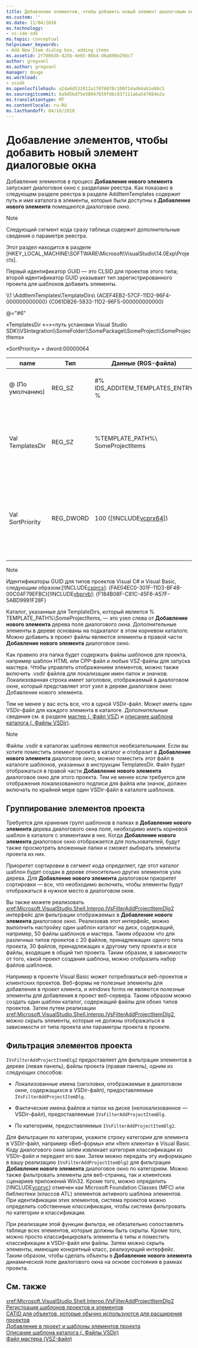 ```yaml
---
title: Добавление элементов, чтобы добавить новый элемент диалоговым окнам | Документы Microsoft
ms.custom: ''
ms.date: 11/04/2016
ms.technology:
- vs-ide-sdk
ms.topic: conceptual
helpviewer_keywords:
- Add New Item dialog box, adding items
ms.assetid: 2f70863b-425b-4e65-86b4-d6a898e29dc7
author: gregvanl
ms.author: gregvanl
manager: douge
ms.workload:
- vssdk
ms.openlocfilehash: a24a6d531812a170768f8c100f14ad64ab1e68c5
ms.sourcegitcommit: 6a9d5bd75e50947659fd6c837111a6a547884e2a
ms.translationtype: MT
ms.contentlocale: ru-RU
ms.lasthandoff: 04/16/2018
---
```

# <a name="adding-items-to-the-add-new-item-dialog-boxes"></a>Добавление элементов, чтобы добавить новый элемент диалоговые окна
Добавление элементов в процесс **Добавление нового элемента** запускает диалоговое окно с разделами реестра. Как показано в следующем разделе реестра в разделе AddItemTemplates содержит путь и имя каталога в элементы, которые были доступны в **Добавление нового элемента** помещаются диалоговое окно.  
  
> [!NOTE]
>  Следующий сегмент кода сразу таблица содержит дополнительные сведения о параметре реестра.  
  
 Этот раздел находится в разделе [HKEY_LOCAL_MACHINE\SOFTWARE\Microsoft\VisualStudio\14.0Exp\Projects].  
  
 Первый идентификатор GUID — это CLSID для проектов этого типа; второй идентификатор GUID указывает тип зарегистрированного проекта для шаблонов добавить элементы.  
  
 \\\1 \AddItemTemplates\TemplateDirs\ {ACEF4EB2-57CF-11D2-96F4-000000000000} {C061DB26-5833-11D2-96F5-000000000000}  
  
 @="#6"  
  
 «TemplatesDir «=»\<путь установки Visual Studio SDK\\\VSIntegration\\\SomeFolder\\\SomePackage\\\SomeProject\\\SomeProjectItems»  
  
 «SortPriority» = dword:00000064  
  
|name|Тип|Данные (RGS-файла)|Описание|  
|----------|----------|-----------------------------|-----------------|  
|@ (По умолчанию)|REG_SZ|#% IDS_ADDITEM_TEMPLATES_ENTRY %|Идентификатор ресурса для **добавить элемент** шаблонов.|  
|Val TemplatesDir|REG_SZ|%TEMPLATE_PATH%\ SomeProjectItems|Путь проекта элементов, отображаемых в диалоговом окне для **Добавление нового элемента** мастера.|  
|Val SortPriority|REG_DWORD|100 ([!INCLUDE[vcprx64](../../extensibility/internals/includes/vcprx64_md.md)])|Определяет порядок сортировки в узле дерева файлов, отображаемых в **Добавление нового элемента** диалоговое окно.|  
  
> [!NOTE]
>  Идентификаторы GUID для типов проектов Visual C# и Visual Basic, следующим образом:[!INCLUDE[csprcs](../../data-tools/includes/csprcs_md.md)]: {FAE04EC0-301F-11D3-BF4B-00C04F79EFBC}[!INCLUDE[vbprvb](../../code-quality/includes/vbprvb_md.md)]: {F184B08F-C81C-45F6-A57F-5ABD9991F28F}  
  
 Каталог, указанные для TemplateDirs, который является % TEMPLATE_PATH%\SomeProjectItems, — это узел слева от **Добавление нового элемента** дерева поле диалогового окна. Дополнительные элементы в дереве основаны на подкаталог в этом корневом каталоге. Можно добавить в проект файлы являются элементы в правой части **Добавление нового элемента** диалоговое окно.  
  
 Как правило эта папка будет содержать файлы шаблонов для проекта, например шаблон HTML или CPP-файл и любые VSZ-файлы для запуска мастера. Чтобы управлять отображением элементов, можно также включить .vsdir файлов для локализации имен папок и значков. Локализованная строка имеет заголовок, отображаемый в диалоговом окне, который представляет этот узел в дереве диалоговое окно Добавление нового элемента.  
  
 Тем не менее у вас есть все, что в одной VSDir-файл. Может иметь один VSDir-файл для каждого элемента в каталоге. Дополнительные сведения см. в разделе [мастер (. Файл VSZ)](../../extensibility/internals/wizard-dot-vsz-file.md) и [описание шаблона каталога (. Файлы VSDir)](../../extensibility/internals/template-directory-description-dot-vsdir-files.md).  
  
> [!NOTE]
>  Файлы .vsdir в каталогах шаблона являются необязательными. Если вы хотите поместить элемент проекта в каталог и отобразит в **Добавление нового элемента** диалоговое окно, можно поместить этот файл в каталоге шаблонов, указанных в инструкции TemplatesDir. Файл будет отображаться в правой части **Добавление нового элемента** диалоговое окно для этого проекта. Тем не менее если требуется для отображения локализованного подписи для файла или значок, должен включать по крайней мере один VSDir-файл в каталоге шаблонов.  
  
## <a name="grouping-project-items"></a>Группирование элементов проекта  
 Требуется для хранения групп шаблонов в папках в **Добавление нового элемента** дерева диалогового окна поле, необходимо иметь корневой шаблон в каталоге с элементами в них. Когда **Добавление нового элемента** диалоговое окно отображается для пользователей, будут также просмотреть вложенные папки и сможет выбирать элементы проекта из них.  
  
 Приоритет сортировки в сегмент кода определяет, где этот каталог шаблон будет создан в дереве относительно других элементов узла дерева. Для **Добавление нового элемента** диалоговом приоритет сортировки — все, что необходимо включить, чтобы элементы будут отображаться в нужное место в диалоговом окне.  
  
 Вы также можете реализовать <xref:Microsoft.VisualStudio.Shell.Interop.IVsFilterAddProjectItemDlg2> интерфейс для фильтрации отображаемых в **Добавление нового элемента** диалоговое окно. Реализовав этот интерфейс, можно выполнить настройку один шаблон каталог на диск, содержащий, например, 50 файлы шаблонов и мастера. Таким образом что для различных типов проектов с 20 файлов, принадлежащих одного типа проекта, 30 файлов, принадлежащих к другому типу проекта и все файлы, входящие в общий тип проекта. Таким образом, в зависимости от того, какой проект создания шаблона, можно отобразить набор файлов шаблонов.  
  
 Например в проекте Visual Basic может потребоваться веб-проектов и клиентских проектов. Веб-формы не полезные элементы для добавления в проект клиента, и windows forms не являются полезные элементы для добавления в проект веб-сервера. Таким образом можно создать один шаблон каталог, содержащий файлы для обоих типов проектов. Затем путем реализации <xref:Microsoft.VisualStudio.Shell.Interop.IVsFilterAddProjectItemDlg2>, можно скрыть элементы, которые не должны отображаться в зависимости от типа проекта или параметры проекта в проекте.  
  
## <a name="filtering-project-items"></a>Фильтрация элементов проекта  
 `IVsFilterAddProjectItemDlg2` предоставляет для фильтрации элементов в дереве (левая панель), файлы проекта (правая панель), одним из следующих способов:  
  
-   Локализованные имена (заголовки, отображаемые в диалоговом окне, содержащихся в VSDir-файл), предоставляемые `IVsFilterAddProjectItemDlg`.  
  
-   Фактические имена файлов и папок на диске (нелокализованное — VSDir-файл), предоставляемые `IVsFilterAddProjectItemDlg`.  
  
-   По категориям, предоставляемые `IVsFilterAddProjectItemDlg2`.  
  
 Для фильтрации по категории, укажите строку категории для элемента в VSDir-файл, например «Веб-формы» или «Item клиента» в Visual Basic. Коду диалогового окна затем извлекает категория классификации из VSDir-файл и передает его вам. Затем можно передать эту информацию в вашу реализацию `IVsFilterAddProjectItemDlg2` для фильтрации **Добавление нового элемента** диалоговое окно по категориям. Можно также фильтровать элементы для веб-страниц, так и клиентских сценариев приложений Win32. Кроме того, можно определить [!INCLUDE[vcprvc](../../code-quality/includes/vcprvc_md.md)] отмечен как Microsoft Foundation Classes (MFC) или библиотеки (классов ATL) элементов активного шаблона элементов. При идентификации этих элементов, система проектов можно определить собственные классификации, чтобы система фильтровать по категории и классификации.  
  
 При реализации этой функции фильтра, не обязательно сопоставлять таблице всех элементов, которые должны быть скрыты. Кроме того, можно просто классифицировать элементы в типы и поместить классификации в VSDir-файл или файлы. Затем можно скрыть элементы, имеющие конкретный класс, реализующий интерфейс. Таким образом, чтобы сделать объекты в **Добавление нового элемента** динамической поле диалогового окна на основе состояния в рамках проекта.  
  
## <a name="see-also"></a>См. также  
 <xref:Microsoft.VisualStudio.Shell.Interop.IVsFilterAddProjectItemDlg2>   
 [Регистрация шаблонов проектов и элементов](../../extensibility/internals/registering-project-and-item-templates.md)   
 [CATID для объектов, которые обычно используются для расширения проектов](../../extensibility/internals/catids-for-objects-that-are-typically-used-to-extend-projects.md)   
 [Добавление в проект и шаблоны элементов проекта](../../extensibility/internals/adding-project-and-project-item-templates.md)   
 [Описание шаблона каталога (. Файлы VSDir)](../../extensibility/internals/template-directory-description-dot-vsdir-files.md)   
 [Файл мастера (VSZ-файл)](../../extensibility/internals/wizard-dot-vsz-file.md)